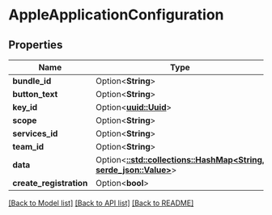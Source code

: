 # AppleApplicationConfiguration

## Properties

Name | Type | Description | Notes
------------ | ------------- | ------------- | -------------
**bundle_id** | Option<**String**> |  | [optional]
**button_text** | Option<**String**> |  | [optional]
**key_id** | Option<[**uuid::Uuid**](uuid::Uuid.md)> |  | [optional]
**scope** | Option<**String**> |  | [optional]
**services_id** | Option<**String**> |  | [optional]
**team_id** | Option<**String**> |  | [optional]
**data** | Option<[**::std::collections::HashMap<String, serde_json::Value>**](serde_json::Value.md)> |  | [optional]
**create_registration** | Option<**bool**> |  | [optional]

[[Back to Model list]](../README.md#documentation-for-models) [[Back to API list]](../README.md#documentation-for-api-endpoints) [[Back to README]](../README.md)


